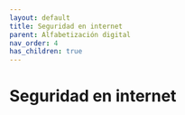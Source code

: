 ```yaml
---
layout: default
title: Seguridad en internet
parent: Alfabetización digital
nav_order: 4
has_children: true
---
```


# Seguridad en internet